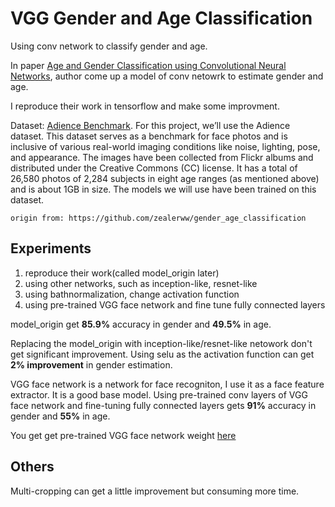 # VGG Gender and Age Classification

Using conv network to classify gender and age.

In paper [Age and Gender Classification using Convolutional Neural Networks](https://www.openu.ac.il/home/hassner/projects/cnn_agegender/CNN_AgeGenderEstimation.pdf), author come up a model of conv netowrk to estimate gender and age.

I reproduce their work in tensorflow and make some improvment.

Dataset: [Adience Benchmark](https://www.openu.ac.il/home/hassner/Adience/data.html#agegender). For this project, we’ll use the Adience dataset. This dataset serves as a benchmark for face photos and is inclusive of various real-world imaging conditions like noise, lighting, pose, and appearance. The images have been collected from Flickr albums and distributed under the Creative Commons (CC) license. It has a total of 26,580 photos of 2,284 subjects in eight age ranges (as mentioned above) and is about 1GB in size. The models we will use have been trained on this dataset.


```
origin from: https://github.com/zealerww/gender_age_classification

```

## Experiments

1. reproduce their work(called model_origin later)
2. using other networks, such as inception-like, resnet-like
3. using bathnormalization, change activation function
4. using pre-trained VGG face network and fine tune fully connected layers

model_origin get **85.9%** accuracy in gender and **49.5%** in age.

Replacing the model_origin with inception-like/resnet-like netowork don't get significant improvement. Using selu as the activation function can get **2% improvement** in gender estimation.

VGG face network is a network for face recogniton, I use it as a face feature extractor. It is a good base model. Using pre-trained conv layers of VGG face network and fine-tuning fully connected layers gets **91%** accuracy in gender and **55%** in age.

You get get pre-trained VGG face network weight [here](https://drive.google.com/file/d/1swNHi9XMh0GJs8eBEhw2xjCAN07JjfT9/view?usp=sharing)

## Others

Multi-cropping can get a little improvement but consuming more time.
